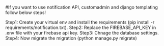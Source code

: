 #If you want to use notification API, customadmin and django templating follow below steps!

Step1: Create your virtual env and install the requirements (pip install -r requirements/notification.txt).
Step2: Replace the FIREBASE_API_KEY in .env file with your firebase api key.
Step3: Chnage the database settings.
Step4: Now migrate the migration (python manage.py migrate)